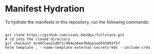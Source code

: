 
# Manifest Hydration

To hydrate the manifests in this repository, run the following commands:

```shell

git clone https://github.com/ixxeL-DevOps/fullstack.git
# cd into the cloned directory
git checkout 4c49fcee21d0f1c994e36eefb0aa1ed593093f5f
helm template . --name-template external-secrets-k0s --include-crds
```